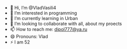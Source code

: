 - 👋 Hi, I’m @VladVasili4
- 👀 I’m interested in programming
- 🌱 I’m currently learning in Urban
- 💞️ I’m looking to collaborate with all, about my proects
- 📫 How to reach me: dipol777@ya.ru
- 😄 Pronouns: Vlad
- ⚡ I am 52

<!---
VladVasili4/VladVasili4 is a ✨ special ✨ repository because its `README.md` (this file) appears on your GitHub profile.
You can click the Preview link to take a look at your changes.
--->
